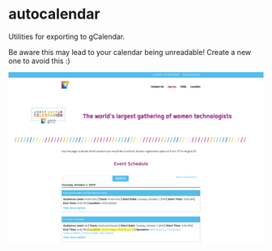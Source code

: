 # autocalendar
Utilities for exporting to gCalendar.

Be aware this may lead to your calendar being unreadable! Create a new one to avoid this :)

<p align="center">
  <img src="./WebScrappers/img/GHC19.png" alt="Calendar after running script" width="650">
</p>

